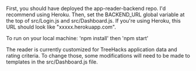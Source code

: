 First, you should have deployed the app-reader-backend repo. I'd recommend using Heroku. Then, set the BACKEND_URL global variable at the top of src/Login.js and src/Dashboard.js. If you're using Heroku, this URL should look like "xxxxx.herokuapp.com".

To run on your local machine:
'npm install' then 'npm start'

The reader is currently customized for TreeHacks application data and rating criteria. To change those, some modifications will need to be made to templates in the src/Dashboard.js file.